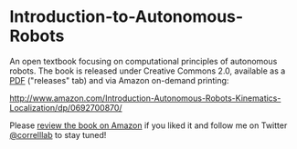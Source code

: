 Introduction-to-Autonomous-Robots
=================================

An open textbook focusing on computational principles of autonomous robots. The book is released under Creative Commons 2.0, available as a [PDF](https://github.com/correll/Introduction-to-Autonomous-Robots/releases/latest) ("releases" tab) and via Amazon on-demand printing:

http://www.amazon.com/Introduction-Autonomous-Robots-Kinematics-Localization/dp/0692700870/

Please <a href=" https://www.amazon.com/review/create-review/ref=cm_cr_dp_mb_wr_but?ie=UTF8&channel=awUDPv3&asin=0692700870#">review the book on Amazon</a> if you liked it and follow me on Twitter <a href="http://www.twitter.com/correlllab">@correlllab</a> to stay tuned!
